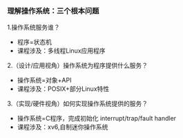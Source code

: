 ### 理解操作系统：三个根本问题
1.操作系统服务谁？
- 程序=状态机
- 课程涉及：多线程Linux应用程序

2.（设计/应用视角）操作系统为程序提供什么服务？
- 操作系统=对象+API
- 课程涉及：POSIX+部分Linux特性

3.（实现/硬件视角）如何实现操作系统提供的服务？
- 操作系统=C程序，完成初始化 interrupt/trap/fault handler
- 课程涉及：xv6,自制迷你操作系统




